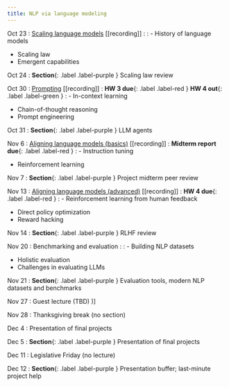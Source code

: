 ```yaml
---
title: NLP via language modeling 
---
```


Oct 23
: [Scaling language models]() [[recording]]
  : 
: - History of language models 
  - Scaling law
  - Emergent capabilities

Oct 24
: **Section**{: .label .label-purple } Scaling law review

Oct 30
: [Prompting]() [[recording]]
  : **HW 3 due**{: .label .label-red }
    **HW 4 out**{: .label .label-green }
: - In-context learning
  - Chain-of-thought reasoning
  - Prompt engineering

Oct 31
: **Section**{: .label .label-purple } LLM agents

Nov 6 
: [Aligning language models (basics)]() [[recording]]
  :  **Midterm report due**{: .label .label-red }
: - Instruction tuning
  - Reinforcement learning

Nov 7 
: **Section**{: .label .label-purple } Project midterm peer review 

Nov 13
: [Aligning language models (advanced)]() [[recording]]
  : **HW 4 due**{: .label .label-red } 
: - Reinforcement learning from human feedback
  - Direct policy optimization
  - Reward hacking

Nov 14
: **Section**{: .label .label-purple } RLHF review

Nov 20
: Benchmarking and evaluation 
  :
: - Building NLP datasets
  - Holistic evaluation
  - Challenges in evaluating LLMs

Nov 21
: **Section**{: .label .label-purple } Evaluation tools, modern NLP datasets and benchmarks

Nov 27
: Guest lecture (TBD) 
)]

Nov 28
: Thanksgiving break (no section) 

Dec 4
: Presentation of final projects 

Dec 5
: **Section**{: .label .label-purple } Presentation of final projects

Dec 11
: Legislative Friday (no lecture)

Dec 12
: **Section**{: .label .label-purple } Presentation buffer; last-minute project help 
